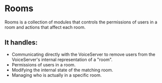 # Rooms

Rooms is a collection of modules that controls the permissions of users in a room and actions that affect each room. 


## It handles:
- Communicating directly with the VoiceServer to remove users from the VoiceServer's internal representation of a "room".
- Permissions of users in a room.
- Modifying the internal state of the matching room.
- Managing who is actually in a specific room.
